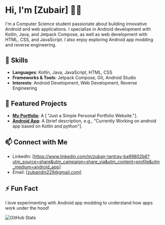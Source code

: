 # Hi, I'm [Zubair] 👋:slightly_smiling_face:

I'm a Computer Science student passionate about building innovative Android and web applications. I specialize in Android development with Kotlin, Java, and Jetpack Compose, as well as web development with HTML, CSS, and JavaScript. I also enjoy exploring Android app modding and reverse engineering.

## 🔧 Skills
- **Languages**: Kotlin, Java, JavaScript, HTML, CSS
- **Frameworks & Tools**: Jetpack Compose, Git, Android Studio
- **Interests**: Android Development, Web Development, Reverse Engineering

## 🌟 Featured Projects
- **[My Portfolio](https://lovely-heliotrope-380671.netlify.app/)**: A [ "Just a Simple Personal Portfolio Website."].
- **[Android App]("")**: A [brief description, e.g., "Currently Working on android app based on Kotlin and python"].

## 📫 Connect with Me
- LinkedIn: [https://www.linkedin.com/in/zubair-tantray-ba99802b6?utm_source=share&utm_campaign=share_via&utm_content=profile&utm_medium=android_app]
- Email: [zubairdin229@gmail.com]

## ⚡ Fun Fact
I love experimenting with Android app modding to understand how apps work under the hood!

![GitHub Stats](https://github-readme-stats.vercel.app/api?username=yourusername&show_icons=true&theme=radical)
